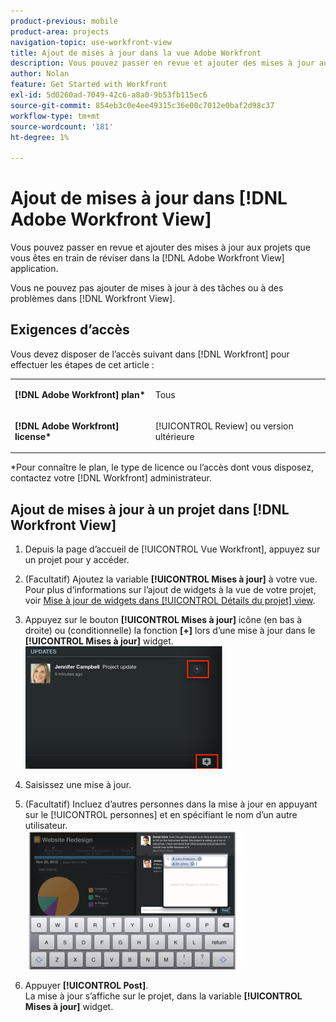```yaml
---
product-previous: mobile
product-area: projects
navigation-topic: use-workfront-view
title: Ajout de mises à jour dans la vue Adobe Workfront
description: Vous pouvez passer en revue et ajouter des mises à jour aux projets que vous êtes en train de réviser dans la [!DNL Adobe Workfront] Afficher l’application.
author: Nolan
feature: Get Started with Workfront
exl-id: 5d0260ad-7049-42c6-a8a0-9b53fb115ec6
source-git-commit: 854eb3c0e4ee49315c36e00c7012e0baf2d98c37
workflow-type: tm+mt
source-wordcount: '181'
ht-degree: 1%

---
```


# Ajout de mises à jour dans [!DNL Adobe Workfront View]

Vous pouvez passer en revue et ajouter des mises à jour aux projets que vous êtes en train de réviser dans la [!DNL Adobe Workfront View] application.

Vous ne pouvez pas ajouter de mises à jour à des tâches ou à des problèmes dans [!DNL Workfront View].

## Exigences d’accès

Vous devez disposer de l’accès suivant dans [!DNL Workfront] pour effectuer les étapes de cet article :

<table style="table-layout:auto"> 
 <col> 
 </col> 
 <col> 
 </col> 
 <tbody> 
  <tr> 
   <td role="rowheader"><strong>[!DNL Adobe Workfront] plan*</strong></td> 
   <td> <p>Tous</p> </td> 
  </tr> 
  <tr> 
   <td role="rowheader"><strong>[!DNL Adobe Workfront] license*</strong></td> 
   <td> <p>[!UICONTROL Review] ou version ultérieure</p> </td> 
  </tr> 
 </tbody> 
</table>

&#42;Pour connaître le plan, le type de licence ou l’accès dont vous disposez, contactez votre [!DNL Workfront] administrateur.

## Ajout de mises à jour à un projet dans [!DNL Workfront View]

1. Depuis la page d’accueil de [!UICONTROL Vue Workfront], appuyez sur un projet pour y accéder.
1. (Facultatif) Ajoutez la variable **[!UICONTROL Mises à jour]** à votre vue.\
   Pour plus d’informations sur l’ajout de widgets à la vue de votre projet, voir [Mise à jour de widgets dans [!UICONTROL Détails du projet] view](../../../workfront-basics/mobile-apps/using-workfront-view/update-widgets-in-workfront-view.md).

1. Appuyez sur le bouton **[!UICONTROL Mises à jour]** icône (en bas à droite) ou (conditionnelle) la fonction **[+]** lors d’une mise à jour dans le **[!UICONTROL Mises à jour]** widget.\
   ![[!DNL workfront_view_updates_icon].png](assets/workfront-view-updates-icon-315x196.png)

1. Saisissez une mise à jour.
1. (Facultatif) Incluez d’autres personnes dans la mise à jour en appuyant sur le [!UICONTROL personnes] et en spécifiant le nom d’un autre utilisateur.\
   ![](assets/screen-shot-2014-002-21-at-2.57.44-pm-350x222.png)

1. Appuyer **[!UICONTROL Post]**.\
   La mise à jour s’affiche sur le projet, dans la variable **[!UICONTROL Mises à jour]** widget.
